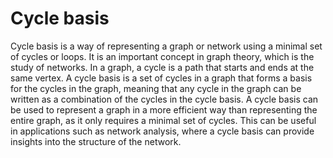 # Cycle basis

Cycle basis is a way of representing a graph or network using a minimal set of cycles or loops. It is an important concept in graph theory, which is the study of networks. In a graph, a cycle is a path that starts and ends at the same vertex. A cycle basis is a set of cycles in a graph that forms a basis for the cycles in the graph, meaning that any cycle in the graph can be written as a combination of the cycles in the cycle basis. A cycle basis can be used to represent a graph in a more efficient way than representing the entire graph, as it only requires a minimal set of cycles. This can be useful in applications such as network analysis, where a cycle basis can provide insights into the structure of the network.
